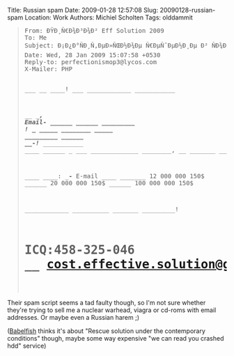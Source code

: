 Title: Russian spam
Date: 2009-01-28 12:57:08
Slug: 20090128-russian-spam
Location: Work
Authors: Michiel Scholten
Tags: olddammit

<blockquote><pre>
From: ÐŸÐ¸Ñ€Ð¾Ð³Ð¾Ð² Eff Solution 2009 <perfectionismop3@lycos.com>
To: Me
Subject: Ð¡Ð¿Ð°ÑÐ¸Ñ‚ÐµÐ»ÑŒÐ½Ð¾Ðµ Ñ€ÐµÑˆÐµÐ½Ð¸Ðµ Ð² ÑÐ¾Ð²Ñ€ÐµÐ¼ÐµÐ½Ð½Ñ‹Ñ… ÑƒÑÐ»Ð¾Ð²Ð¸ÑÑ…
Date: Wed, 28 Jan 2009 15:07:58 +0530
Reply-to: perfectionismop3@lycos.com
X-Mailer: PHP

___ __ ____! ___ ____________ ___________

__ __________, Email-_______ ______ ______ _________ __________!
_ _____ ________ _____ _________ ______ __-_______!_____ ___________ ____ ______ _ ___ _____________ ________, __ _______ ______ :)
 
____ ____: ___-__ E-mail ____
_______ 12 000 000 150$
______ 20 000 000 150$
______ 100 000 000 150$

____________ __________ _______ _________!
# ICQ:458-325-046 __ cost.effective.solution@gmail.com
</pre></blockquote>

<p>Their spam script seems a tad faulty though, so I'm not sure whether they're trying to sell me a nuclear warhead, viagra or cd-roms with email addresses. Or maybe even a Russian harem ;)</p>

<p>(<a href="http://babelfish.yahoo.com/">Babelfish</a> thinks it's about "Rescue solution under the contemporary conditions" though, maybe some way expensive "we can read you crashed hdd" service)</p>